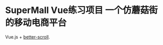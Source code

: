 # SuperMall Vue练习项目 一个仿蘑菇街的移动电商平台

Vue.js + [better-scroll](https://better-scroll.github.io/docs/zh-CN/).
